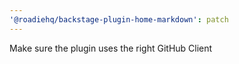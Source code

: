 ```yaml
---
'@roadiehq/backstage-plugin-home-markdown': patch
---
```


Make sure the plugin uses the right GitHub Client
